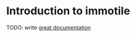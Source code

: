 # Introduction to immotile

TODO: write [great documentation](http://jacobian.org/writing/what-to-write/)
